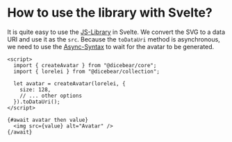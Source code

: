 # How to use the library with Svelte?

It is quite easy to use the [JS-Library](/how-to-use/js-library) in Svelte. We
convert the SVG to a data URI and use it as the `src`. Because the `toDataUri`
method is asynchronous, we need to use the
[Async-Syntax](https://svelte.dev/docs#template-syntax-await) to wait for the
avatar to be generated.

```svelte
<script>
  import { createAvatar } from "@dicebear/core";
  import { lorelei } from "@dicebear/collection";

  let avatar = createAvatar(lorelei, {
    size: 128,
    // ... other options
  }).toDataUri();
</script>

{#await avatar then value}
  <img src={value} alt="Avatar" />
{/await}
```
